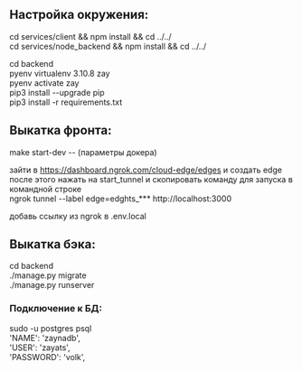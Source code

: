 ## Настройка окружения:  
cd services/client && npm install && cd ../../  
cd services/node_backend && npm install && cd ../../

cd backend  
pyenv virtualenv 3.10.8 zay  
pyenv activate zay  
pip3 install --upgrade pip  
pip3 install -r requirements.txt
## Выкатка фронта:
make start-dev -- (параметры докера)

<!-- ngrok http 3000 -->
зайти в https://dashboard.ngrok.com/cloud-edge/edges и создать edge  
после этого нажать на start_tunnel и скопировать команду для запуска в командной строке  
ngrok tunnel --label edge=edghts_*** http://localhost:3000  

добавь ссылку из ngrok в .env.local

## Выкатка бэка:
cd backend  
./manage.py migrate  
./manage.py runserver  
### Подключение к БД:  
sudo -u postgres psql  
'NAME': 'zaynadb',  
'USER': 'zayats',  
'PASSWORD': 'volk',  